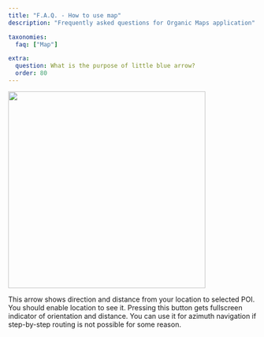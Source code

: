 ```yaml
---
title: "F.A.Q. - How to use map"
description: "Frequently asked questions for Organic Maps application"

taxonomies:
  faq: ["Map"]

extra:
  question: What is the purpose of little blue arrow?
  order: 80
---
```


<img src="/images/faq/faq-map-blue-arrow.jpg" width="400px"/>

This arrow shows direction and distance from your location to selected POI. You should enable location to see it.
Pressing this button gets fullscreen indicator of orientation and distance.
You can use it for azimuth navigation if step-by-step routing is not possible for some reason.
